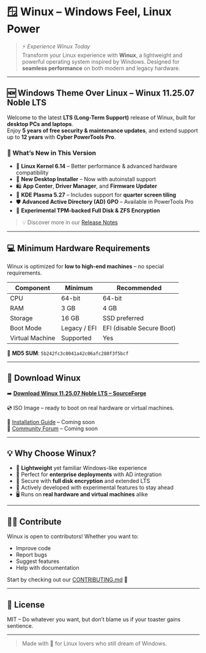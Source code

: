 # 🪟 Winux – Windows Feel, Linux Power

> ⚡ *Experience Winux Today*  
Transform your Linux experience with **Winux**, a lightweight and powerful operating system inspired by Windows. Designed for **seamless performance** on both modern and legacy hardware.

---

## 🆕 Windows Theme Over Linux – Winux 11.25.07 Noble LTS

Welcome to the latest **LTS (Long-Term Support)** release of Winux, built for **desktop PCs and laptops**.  
Enjoy **5 years of free security & maintenance updates**, and extend support up to **12 years** with **Cyber PowerTools Pro**.

### 🧩 What’s New in This Version

- 🧠 **Linux Kernel 6.14** – Better performance & advanced hardware compatibility  
- 🔧 **New Desktop Installer** – Now with autoinstall support  
- 🛍 **App Center**, **Driver Manager**, and **Firmware Updater**  
- 🎨 **KDE Plasma 5.27** – Includes support for **quarter screen tiling**  
- 🛡 **Advanced Active Directory (AD) GPO** – Available in PowerTools Pro  
- 🔐 **Experimental TPM-backed Full Disk & ZFS Encryption**

> 💡 Discover more in our [Release Notes](#)

---

## 💻 Minimum Hardware Requirements

Winux is optimized for **low to high-end machines** – no special requirements.

| Component     | Minimum      | Recommended     |
|--------------|--------------|-----------------|
| CPU          | 64-bit       | 64-bit          |
| RAM          | 3 GB         | 4 GB            |
| Storage      | 16 GB        | SSD preferred   |
| Boot Mode    | Legacy / EFI | EFI (disable Secure Boot) |
| Virtual Machine | Supported | Yes             |

🧾 **MD5 SUM**: `5b242fc3c0041a42c06afc280f3f5bcf`

---

## 🚀 Download Winux

➡️ **[Download Winux 11.25.07 Noble LTS – SourceForge](https://sourceforge.net/projects/windows-linux/files/windows-linux-11.25.07-noble-lts.iso/download)**

💿 ISO Image – ready to boot on real hardware or virtual machines.

📘 [Installation Guide](#) – Coming soon  
🧠 [Community Forum](#) – Coming soon

---

## 💡 Why Choose Winux?

- 🔋 **Lightweight** yet familiar Windows-like experience  
- 💼 Perfect for **enterprise deployments** with AD integration  
- 🔐 Secure with **full disk encryption** and extended LTS  
- 🧪 Actively developed with experimental features to stay ahead  
- 🖥️ Runs on **real hardware and virtual machines** alike

---

## 🧑‍💻 Contribute

Winux is open to contributors! Whether you want to:
- Improve code
- Report bugs
- Suggest features
- Help with documentation

Start by checking out our [CONTRIBUTING.md](#) 🚀

---

## 📜 License

MIT – Do whatever you want, but don’t blame us if your toaster gains sentience.

---

> Made with 💙 for Linux lovers who still dream of Windows.
